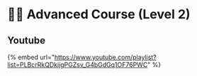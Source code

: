 # 👨💼 Advanced Course (Level 2)



## Youtube

{% embed url="https://www.youtube.com/playlist?list=PLBcrRkQDkijgPGZsv_G4bGdGq1OF76PWC" %}

